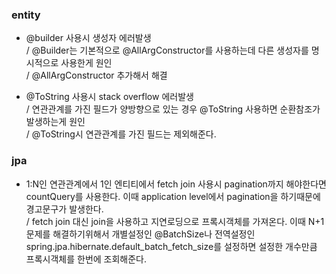 ### entity
* @builder 사용시 생성자 에러발생</br>
/ @Builder는 기본적으로 @AllArgConstructor를 사용하는데 다른 생성자를 명시적으로 사용한게 원인</br>
/ @AllArgConstructor 추가해서 해결

* @ToString 사용시 stack overflow 에러발생</br>
/ 연관관계를 가진 필드가 양방향으로 있는 경우 @ToString 사용하면 순환참조가 발생하는게 원인</br>
/ @ToString시 연관관계를 가진 필드는 제외해준다.

### jpa
* 1:N인 연관관계에서 1인 엔티티에서 fetch join 사용시 pagination까지 해야한다면 
countQuery를 사용한다. 이때 application level에서 pagination을 하기때문에 
경고문구가 발생한다.</br>
/ fetch join 대신 join을 사용하고 지연로딩으로 프록시객체를
가져온다. 이때 N+1문제를 해결하기위해서 개별설정인 @BatchSize나 전역설정인 
spring.jpa.hibernate.default_batch_fetch_size를 설정하면 설정한 개수만큼
프록시객체를 한번에 조회해준다.
